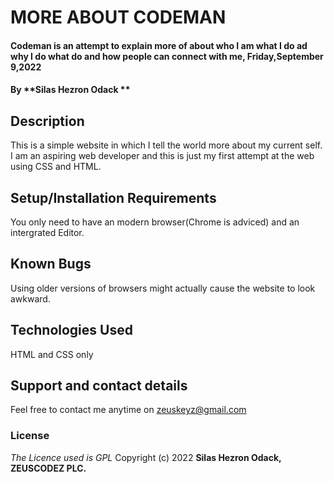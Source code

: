 # MORE ABOUT CODEMAN
#### Codeman is an attempt to explain more of about who I am what I do ad why I do what do and how people can connect with me, Friday,September 9,2022
#### By **Silas Hezron Odack **
## Description
This is a simple website in which I tell the world more about my current self. I am an aspiring web developer and this is just my first attempt at the web using CSS and HTML.
## Setup/Installation Requirements
You only need to have an modern browser(Chrome is adviced) and an intergrated Editor.
## Known Bugs
Using older versions of browsers might actually cause the website to look awkward.
## Technologies Used
HTML and CSS only
## Support and contact details
Feel free to contact me anytime on zeuskeyz@gmail.com
### License
*The Licence used is GPL*
Copyright (c) 2022 **Silas Hezron Odack, ZEUSCODEZ PLC.**